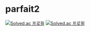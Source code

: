 # parfait2
[![Solved.ac
프로필](http://acmicpc0208.wtf/api/generate_badge?boj={handle})](https://solved.ac/{handle})
[![Solved.ac
프로필](http://acmicpc0208.wtf/api/v2/generate_badge?boj={handle})](https://solved.ac/{handle})
